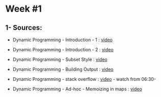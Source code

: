 
# Week #1
 
## 1- Sources:

* Dynamic Programming - Introduction - 1 : [video](https://youtu.be/gFdP6X4CyKU)

* Dynamic Programming - Introduction - 2 : [video](https://youtu.be/1j3srLj-C5Q)

* Dynamic Programming - Subset Style :  [video](https://youtu.be/vAqaki1BhS0)

* Dynamic Programming - Building Output :  [video](https://youtu.be/s3IGwpJwCTA)

*  Dynamic Programming - stack overflow :  [video](https://youtu.be/pJbeTrSKl3Y?list=PLPt2dINI2MIattDutu7IOAMlUuLeN8k2p&t=388) - watch from 06:30-

* Dynamic Programming - Ad-hoc - Memoizing in maps :  [video](https://youtu.be/gGEHeDdcNRs)



